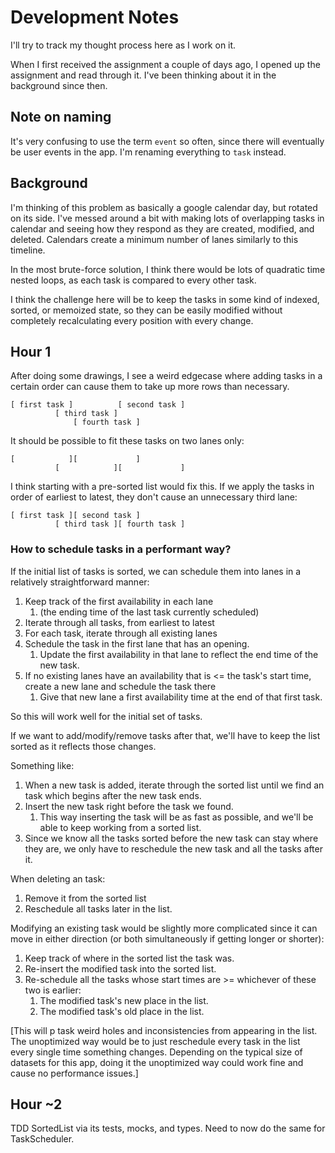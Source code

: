 # Development Notes

I'll try to track my thought process here as I work on it.

When I first received the assignment a couple of days ago, I opened up the assignment and read through it. I've been thinking about it in the background since then.

## Note on naming

It's very confusing to use the term `event` so often, since there will eventually be user events in the app. I'm renaming everything to `task` instead.

## Background

I'm thinking of this problem as basically a google calendar day, but rotated on its side. I've messed around a bit with making lots of overlapping tasks in calendar and seeing how they respond as they are created, modified, and deleted. Calendars create a minimum number of lanes similarly to this timeline.

In the most brute-force solution, I think there would be lots of quadratic time nested loops, as each task is compared to every other task.

I think the challenge here will be to keep the tasks in some kind of indexed, sorted, or memoized state, so they can be easily modified without completely recalculating every position with every change.

## Hour 1

After doing some drawings, I see a weird edgecase where adding tasks in a certain order can cause them to take up more rows than necessary.

    [ first task ]          [ second task ]
              [ third task ]
                  [ fourth task ]

It should be possible to fit these tasks on two lanes only:

    [            ][             ]
              [            ][             ]

I think starting with a pre-sorted list would fix this. If we apply the tasks in order of earliest to latest, they don't cause an unnecessary third lane:

    [ first task ][ second task ]
              [ third task ][ fourth task ]

### How to schedule tasks in a performant way?

If the initial list of tasks is sorted, we can schedule them into lanes in a relatively straightforward manner:

1. Keep track of the first availability in each lane
   1. (the ending time of the last task currently scheduled)
1. Iterate through all tasks, from earliest to latest
1. For each task, iterate through all existing lanes
1. Schedule the task in the first lane that has an opening.
   1. Update the first availability in that lane to reflect the end time of the new task.
1. If no existing lanes have an availability that is <= the task's start time, create a new lane and schedule the task there
   1. Give that new lane a first availability time at the end of that first task.

So this will work well for the initial set of tasks.

If we want to add/modify/remove tasks after that, we'll have to keep the list sorted as it reflects those changes.

Something like:

1. When a new task is added, iterate through the sorted list until we find an task which begins after the new task ends.
1. Insert the new task right before the task we found.
   1. This way inserting the task will be as fast as possible, and we'll be able to keep working from a sorted list.
1. Since we know all the tasks sorted before the new task can stay where they are, we only have to reschedule the new task and all the tasks after it.

When deleting an task:

1. Remove it from the sorted list
2. Reschedule all tasks later in the list.

Modifying an existing task would be slightly more complicated since it can move in either direction (or both simultaneously if getting longer or shorter):

1. Keep track of where in the sorted list the task was.
1. Re-insert the modified task into the sorted list.
1. Re-schedule all the tasks whose start times are >= whichever of these two is earlier:
   1. The modified task's new place in the list.
   1. The modified task's old place in the list.

\[This will p task weird holes and inconsistencies from appearing in the list. The unoptimized way would be to just reschedule every task in the list every single time something changes. Depending on the typical size of datasets for this app, doing it the unoptimized way could work fine and cause no performance issues.\]

## Hour ~2

TDD SortedList via its tests, mocks, and types.
Need to now do the same for TaskScheduler.
